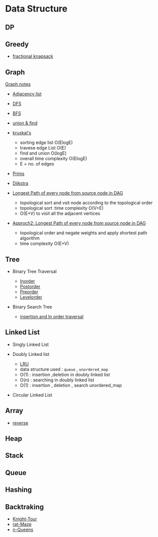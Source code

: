 # Data Structure

## DP

## Greedy

- [fractional knapsack](9.greedy/fracttional_knapSack.cpp)

## Graph

[Graph notes](4.graph/notes/main.md)

- [Adjacency list](4.graph/adj_list.cpp)
- [DFS](4.graph/DFS.cpp)
- [BFS](4.graph/BFS.cpp)
- [union & find](4.graph/unionFind.cpp)
- [kruskal's](4.graph/kruskal.cpp)
   - sorting edge list O(ElogE)
   - travese edge List O(E)
   - find and union O(logE)
   - overall time complexity O(ElogE)
   - E = no. of edges

- [Prims](4.graph/prims.cpp)
- [Dijkstra](4.graph/dijkstra.cpp)
- [Longest Path of every node from source node in DAG](4.graph/longest_path_DAG.cpp)
   - topological sort and vsit node according to the topological order
   - topological sort :time complexity O(V+E)
   - O(E+V) to visit all the adjacent vertices 
- [Approch2: Longest Path of every node from source node in DAG](4.graph/longest_path_DAG-method2.cpp)
   - topological order and negate weights and apply shortest path algorithm
   - time complexity O(E+V)

## Tree

- Binary Tree Traversal
   - [Inorder](5.tree/BT_inorder.cpp)
   - [Postorder](5.tree/BT_levelorder.cpp)
   - [Preorder](5.tree/BT_preorder.cpp)
   - [Levelorder](5.tree/BT_levelorder.cpp)

- Binary Search Tree
   - [insertion and In order traversal](5.tree/BST.cpp)

## Linked List 

- Singly Linked List

- Doubly Linked list
   - [LRU](6.linkedList/doublyList/LRU_hash.cpp)
   - data structure used : `queue` , `unordered_map`
   - O(1) : insertion ,deletion in doubly linked list
   - O(n) : searching in doubly linked list
   - O(1) : insertion , deletion , search unordered_map 

- Circular Linked List

## Array

- [reverse](1.Interger%20array/reversearray.cpp)

## Heap

## Stack

## Queue

## Hashing

## Backtraking

-  [Knight-Tour](./10.backtracking/1_knightTourProblem.cpp)
-  [rat-Maze](./10.backtracking/2_ratMaze.cpp)
-  [n-Queens](./10.backtracking/3_nQueens.cpp)


